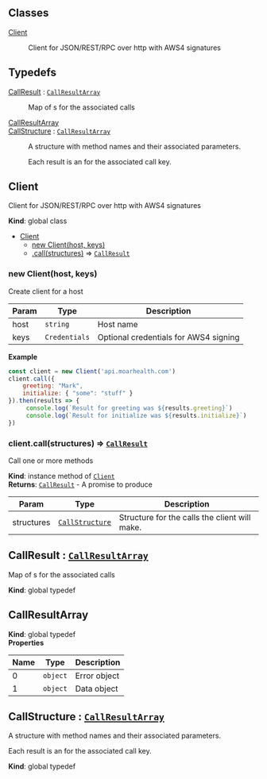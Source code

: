 ## Classes

<dl>
<dt><a href="#Client">Client</a></dt>
<dd><p>Client for JSON/REST/RPC over http with AWS4 signatures</p>
</dd>
</dl>

## Typedefs

<dl>
<dt><a href="#CallResult">CallResult</a> : <code><a href="#CallResultArray">CallResultArray</a></code></dt>
<dd><p>Map of s for the associated calls</p>
</dd>
<dt><a href="#CallResultArray">CallResultArray</a></dt>
<dd></dd>
<dt><a href="#CallStructure">CallStructure</a> : <code><a href="#CallResultArray">CallResultArray</a></code></dt>
<dd><p>A structure with method names and their associated parameters.</p>
<p>Each result is an  for the associated call key.</p>
</dd>
</dl>

<a name="Client"></a>

## Client
Client for JSON/REST/RPC over http with AWS4 signatures

**Kind**: global class  

* [Client](#Client)
    * [new Client(host, keys)](#new_Client_new)
    * [.call(structures)](#Client+call) ⇒ [<code>CallResult</code>](#CallResult)

<a name="new_Client_new"></a>

### new Client(host, keys)
Create client for a host


| Param | Type | Description |
| --- | --- | --- |
| host | <code>string</code> | Host name |
| keys | <code>Credentials</code> | Optional credentials for AWS4 signing |

**Example**  
```js
const client = new Client('api.moarhealth.com')
client.call({
    greeting: "Mark",
    initialize: { "some": "stuff" }
}).then(results => {
     console.log(`Result for greeting was ${results.greeting}`)
     console.log(`Result for initialize was ${results.initialize}`)
})
```
<a name="Client+call"></a>

### client.call(structures) ⇒ [<code>CallResult</code>](#CallResult)
Call one or more methods

**Kind**: instance method of [<code>Client</code>](#Client)  
**Returns**: [<code>CallResult</code>](#CallResult) - A promise to produce  

| Param | Type | Description |
| --- | --- | --- |
| structures | [<code>CallStructure</code>](#CallStructure) | Structure for the calls the client will make. |

<a name="CallResult"></a>

## CallResult : [<code>CallResultArray</code>](#CallResultArray)
Map of s for the associated calls

**Kind**: global typedef  
<a name="CallResultArray"></a>

## CallResultArray
**Kind**: global typedef  
**Properties**

| Name | Type | Description |
| --- | --- | --- |
| 0 | <code>object</code> | Error object |
| 1 | <code>object</code> | Data object |

<a name="CallStructure"></a>

## CallStructure : [<code>CallResultArray</code>](#CallResultArray)
A structure with method names and their associated parameters.

Each result is an  for the associated call key.

**Kind**: global typedef  
